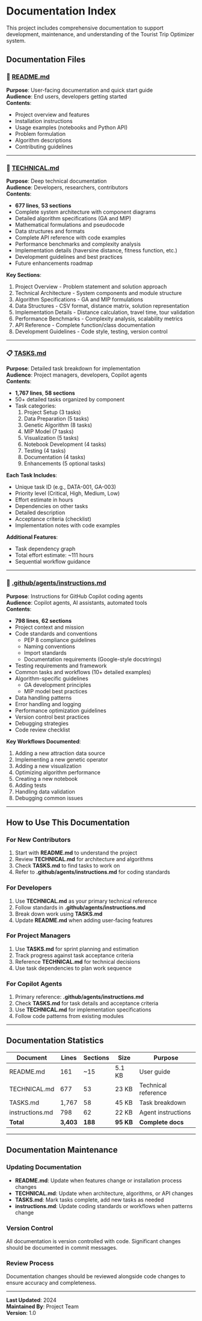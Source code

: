 # Documentation Index

This project includes comprehensive documentation to support development, maintenance, and understanding of the Tourist Trip Optimizer system.

## Documentation Files

### 📘 [README.md](README.md)
**Purpose**: User-facing documentation and quick start guide  
**Audience**: End users, developers getting started  
**Contents**:
- Project overview and features
- Installation instructions
- Usage examples (notebooks and Python API)
- Problem formulation
- Algorithm descriptions
- Contributing guidelines

---

### 🔧 [TECHNICAL.md](TECHNICAL.md)
**Purpose**: Deep technical documentation  
**Audience**: Developers, researchers, contributors  
**Contents**:
- **677 lines**, **53 sections**
- Complete system architecture with component diagrams
- Detailed algorithm specifications (GA and MIP)
- Mathematical formulations and pseudocode
- Data structures and formats
- Complete API reference with code examples
- Performance benchmarks and complexity analysis
- Implementation details (haversine distance, fitness function, etc.)
- Development guidelines and best practices
- Future enhancements roadmap

**Key Sections**:
1. Project Overview - Problem statement and solution approach
2. Technical Architecture - System components and module structure
3. Algorithm Specifications - GA and MIP formulations
4. Data Structures - CSV format, distance matrix, solution representation
5. Implementation Details - Distance calculation, travel time, tour validation
6. Performance Benchmarks - Complexity analysis, scalability metrics
7. API Reference - Complete function/class documentation
8. Development Guidelines - Code style, testing, version control

---

### 📋 [TASKS.md](TASKS.md)
**Purpose**: Detailed task breakdown for implementation  
**Audience**: Project managers, developers, Copilot agents  
**Contents**:
- **1,767 lines**, **58 sections**
- 50+ detailed tasks organized by component
- Task categories:
  1. Project Setup (3 tasks)
  2. Data Preparation (5 tasks)
  3. Genetic Algorithm (8 tasks)
  4. MIP Model (7 tasks)
  5. Visualization (5 tasks)
  6. Notebook Development (4 tasks)
  7. Testing (4 tasks)
  8. Documentation (4 tasks)
  9. Enhancements (5 optional tasks)

**Each Task Includes**:
- Unique task ID (e.g., DATA-001, GA-003)
- Priority level (Critical, High, Medium, Low)
- Effort estimate in hours
- Dependencies on other tasks
- Detailed description
- Acceptance criteria (checklist)
- Implementation notes with code examples

**Additional Features**:
- Task dependency graph
- Total effort estimate: ~111 hours
- Sequential workflow guidance

---

### 🤖 [.github/agents/instructions.md](.github/agents/instructions.md)
**Purpose**: Instructions for GitHub Copilot coding agents  
**Audience**: Copilot agents, AI assistants, automated tools  
**Contents**:
- **798 lines**, **62 sections**
- Project context and mission
- Code standards and conventions
  - PEP 8 compliance guidelines
  - Naming conventions
  - Import standards
  - Documentation requirements (Google-style docstrings)
- Testing requirements and framework
- Common tasks and workflows (10+ detailed examples)
- Algorithm-specific guidelines
  - GA development principles
  - MIP model best practices
- Data handling patterns
- Error handling and logging
- Performance optimization guidelines
- Version control best practices
- Debugging strategies
- Code review checklist

**Key Workflows Documented**:
1. Adding a new attraction data source
2. Implementing a new genetic operator
3. Adding a new visualization
4. Optimizing algorithm performance
5. Creating a new notebook
6. Adding tests
7. Handling data validation
8. Debugging common issues

---

## How to Use This Documentation

### For New Contributors
1. Start with **README.md** to understand the project
2. Review **TECHNICAL.md** for architecture and algorithms
3. Check **TASKS.md** to find tasks to work on
4. Refer to **.github/agents/instructions.md** for coding standards

### For Developers
1. Use **TECHNICAL.md** as your primary technical reference
2. Follow standards in **.github/agents/instructions.md**
3. Break down work using **TASKS.md**
4. Update **README.md** when adding user-facing features

### For Project Managers
1. Use **TASKS.md** for sprint planning and estimation
2. Track progress against task acceptance criteria
3. Reference **TECHNICAL.md** for technical decisions
4. Use task dependencies to plan work sequence

### For Copilot Agents
1. Primary reference: **.github/agents/instructions.md**
2. Check **TASKS.md** for task details and acceptance criteria
3. Use **TECHNICAL.md** for implementation specifications
4. Follow code patterns from existing modules

---

## Documentation Statistics

| Document | Lines | Sections | Size | Purpose |
|----------|-------|----------|------|---------|
| README.md | 161 | ~15 | 5.1 KB | User guide |
| TECHNICAL.md | 677 | 53 | 23 KB | Technical reference |
| TASKS.md | 1,767 | 58 | 45 KB | Task breakdown |
| instructions.md | 798 | 62 | 22 KB | Agent instructions |
| **Total** | **3,403** | **188** | **95 KB** | **Complete docs** |

---

## Documentation Maintenance

### Updating Documentation
- **README.md**: Update when features change or installation process changes
- **TECHNICAL.md**: Update when architecture, algorithms, or API changes
- **TASKS.md**: Mark tasks complete, add new tasks as needed
- **instructions.md**: Update coding standards or workflows when patterns change

### Version Control
All documentation is version controlled with code. Significant changes should be documented in commit messages.

### Review Process
Documentation changes should be reviewed alongside code changes to ensure accuracy and completeness.

---

**Last Updated**: 2024  
**Maintained By**: Project Team  
**Version**: 1.0
